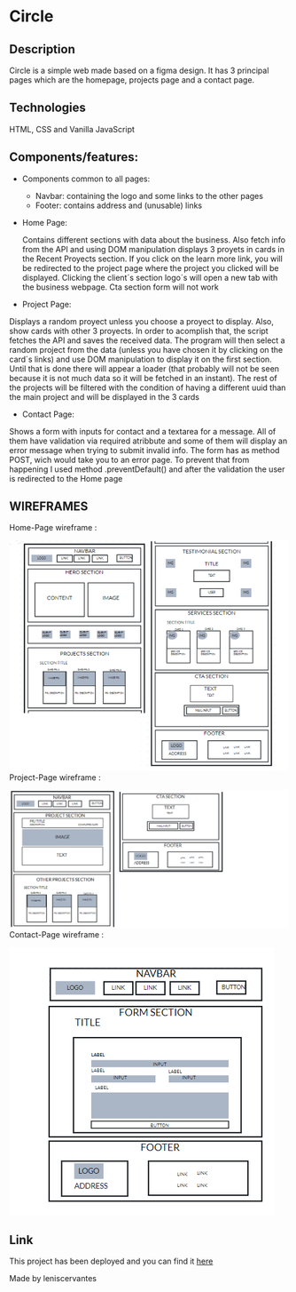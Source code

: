 # Circle


## Description

Circle is a simple web made based on a figma design. It has 3 principal pages which are the homepage, projects page and a contact page.

## Technologies

HTML, CSS and Vanilla JavaScript

## Components/features: 

   - Components common to all pages:
       * Navbar: containing the logo and some links to the other pages 
       * Footer:  contains address and (unusable) links


  - Home Page:

      Contains different sections with data about the business. Also fetch info from the API and using DOM manipulation displays 3 proyets in cards in the Recent Proyects section. If you click on the learn more link, you will be redirected to the project page where the project you clicked will be displayed. 
      Clicking the client´s section logo´s will open a new tab with the business webpage. Cta section form will not work
  

   - Project Page:

   Displays a random proyect unless you choose a proyect to display. Also, show cards with other 3 proyects.
   In order to acomplish that, the script fetches the API and saves the received data. The program will then select a random project from the data (unless you have chosen it by clicking on the card´s links) and use DOM manipulation to display it on the first section. Until that is done there will appear a loader (that probably will not be seen because it is not much data so it will be fetched in an instant). The rest of the projects will be filtered with the condition of having a different uuid than the main project and will be displayed in the 3 cards    

   - Contact Page:

   Shows a form with inputs for contact and a textarea for a message. All of them have validation via required atribbute and some of them will display an error message when trying to submit invalid info.
   The form has as method POST, wich would take you to an error page. To prevent that from happening I used method .preventDefault() and after the validation the user is redirected to the Home page


## WIREFRAMES


Home-Page wireframe : 


![alt text](./assets/home-wireframe.png)
Project-Page wireframe : 


![alt text](./assets/prj-wireframe.png)
Contact-Page wireframe : 


![alt text](./assets/contact-wireframe.png)

## Link

This project has been deployed and you can find it
[here](https://637fc12b42eb3c000997edf0--timely-praline-894034.netlify.app/html/)

Made by leniscervantes
